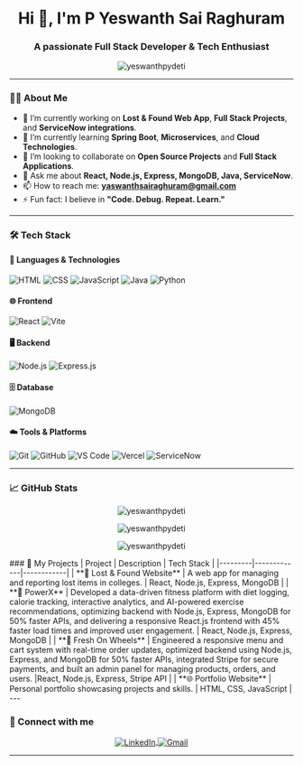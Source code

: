 <h1 align="center">Hi 👋, I'm P Yeswanth Sai Raghuram</h1>
<h3 align="center">A passionate Full Stack Developer & Tech Enthusiast</h3>

<p align="center">
  <img src="https://komarev.com/ghpvc/?username=yeswanthpydeti&label=Profile%20views&color=0e75b6&style=flat" alt="yeswanthpydeti" />
</p>

---

### 👨‍💻 About Me
- 🔭 I’m currently working on **Lost & Found Web App**, **Full Stack Projects**, and **ServiceNow integrations**.
- 🌱 I’m currently learning **Spring Boot**, **Microservices**, and **Cloud Technologies**.
- 👯 I’m looking to collaborate on **Open Source Projects** and **Full Stack Applications**.
- 💬 Ask me about **React, Node.js, Express, MongoDB, Java, ServiceNow**.
- 📫 How to reach me: **yaswanthsairaghuram@gmail.com**
- ⚡ Fun fact: I believe in **"Code. Debug. Repeat. Learn."**

---

### 🛠️ Tech Stack
#### 🚀 Languages & Technologies
![HTML](https://img.shields.io/badge/html-%23E34F26.svg?style=for-the-badge&logo=html5&logoColor=white)
![CSS](https://img.shields.io/badge/css-%231572B6.svg?style=for-the-badge&logo=css3&logoColor=white)
![JavaScript](https://img.shields.io/badge/javascript-%23F7DF1E.svg?style=for-the-badge&logo=javascript&logoColor=black)
![Java](https://img.shields.io/badge/java-%23ED8B00.svg?style=for-the-badge&logo=openjdk&logoColor=white)
![Python](https://img.shields.io/badge/python-%2314354C.svg?style=for-the-badge&logo=python&logoColor=white)

#### 🌐 Frontend
![React](https://img.shields.io/badge/react-%2361DAFB.svg?style=for-the-badge&logo=react&logoColor=black)
![Vite](https://img.shields.io/badge/vite-%23646CFF.svg?style=for-the-badge&logo=vite&logoColor=white)

#### 🖥️ Backend
![Node.js](https://img.shields.io/badge/node.js-%2343853D.svg?style=for-the-badge&logo=node.js&logoColor=white)
![Express.js](https://img.shields.io/badge/express.js-%23000000.svg?style=for-the-badge&logo=express&logoColor=white)

#### 🗄️ Database
![MongoDB](https://img.shields.io/badge/mongodb-%2347A248.svg?style=for-the-badge&logo=mongodb&logoColor=white)

#### ☁️ Tools & Platforms
![Git](https://img.shields.io/badge/git-%23F05033.svg?style=for-the-badge&logo=git&logoColor=white)
![GitHub](https://img.shields.io/badge/github-%23121011.svg?style=for-the-badge&logo=github&logoColor=white)
![VS Code](https://img.shields.io/badge/VS%20Code-%23007ACC.svg?style=for-the-badge&logo=visual-studio-code&logoColor=white)
![Vercel](https://img.shields.io/badge/vercel-%23000000.svg?style=for-the-badge&logo=vercel&logoColor=white)
![ServiceNow](https://img.shields.io/badge/ServiceNow-%2300A3E0.svg?style=for-the-badge&logo=servicenow&logoColor=white)

---

### 📈 GitHub Stats
<p align="center">
  <img src="https://github-readme-stats.vercel.app/api?username=yeswanthpydeti&show_icons=true&theme=tokyonight" alt="yeswanthpydeti" />
</p>

<p align="center">
  <img src="https://github-readme-streak-stats.herokuapp.com/?user=yeswanthpydeti&theme=tokyonight" alt="yeswanthpydeti" />
</p>

<p align="center">
  <img src="https://github-readme-stats.vercel.app/api/top-langs/?username=yeswanthpydeti&layout=compact&theme=tokyonight" alt="yeswanthpydeti" />
</p>
### 🚀 My Projects
| Project | Description | Tech Stack |
|---------|-------------|------------|
| **🎒 Lost & Found Website** | A web app for managing and reporting lost items in colleges. | React, Node.js, Express, MongoDB |
| **📝 PowerX** | Developed a data-driven fitness platform with diet logging, calorie tracking, interactive analytics, and AI-powered exercise recommendations, optimizing backend with Node.js, Express, MongoDB for 50% faster APIs, and delivering a responsive React.js frontend with 45% faster load times and improved user engagement. | React, Node.js, Express, MongoDB |
| **📧 Fresh On Wheels** | Engineered a responsive menu and cart system with real-time order updates, optimized backend using Node.js, Express, and MongoDB for 50% faster APIs, integrated Stripe for secure payments, and built an admin panel for managing products, orders, and users. |React, Node.js, Express, Stripe API |
| **🌐 Portfolio Website** | Personal portfolio showcasing projects and skills. | HTML, CSS, JavaScript |
---

### 🔗 Connect with me
<p align="center">
  <a href="https://www.linkedin.com/in/yeswanthpydeti/" target="blank">
    <img align="center" src="https://img.shields.io/badge/LinkedIn-%230077B5.svg?style=for-the-badge&logo=linkedin&logoColor=white" alt="LinkedIn"/>
  </a>
  <a href="mailto:yaswanthsairaghuram@gmail.com" target="blank">
    <img align="center" src="https://img.shields.io/badge/Gmail-D14836?style=for-the-badge&logo=gmail&logoColor=white" alt="Gmail"/>
  </a>
</p>

---
